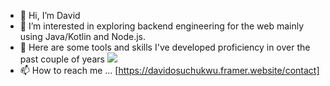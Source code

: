 - 👋 Hi, I’m David 
- 👀 I’m interested in exploring backend engineering for the web mainly using Java/Kotlin and Node.js.
- 🌱 Here are some tools and skills I've developed proficiency in over the past couple of years
  <a href="https://skillicons.dev">
    <img src="https://skillicons.dev/icons?i=java,kotlin,mongo,postman,nodejs,aws,azure,spring,git,docker,html,css,js" />
  </a>
- 📫 How to reach me ... [https://davidosuchukwu.framer.website/contact]

<!---
dvco-xx/dvco-xx is a ✨ special ✨ repository because its `README.md` (this file) appears on your GitHub profile.
You can click the Preview link to take a look at your changes.
--->
